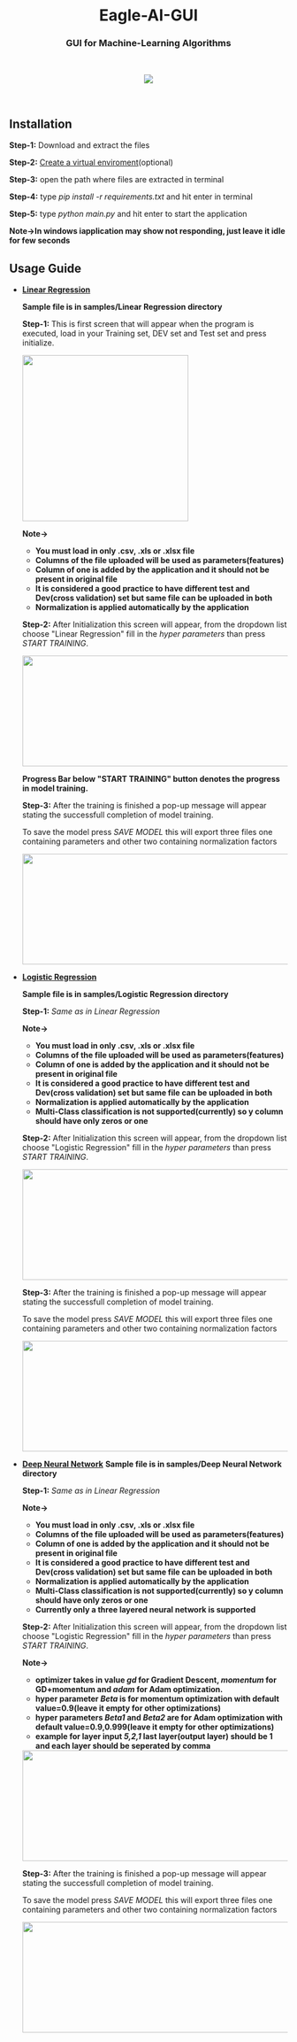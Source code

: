 </p>
<h1 align="center">
  Eagle-AI-GUI
</h1>
 <h3 align="center">
  GUI for Machine-Learning Algorithms
</h3>
 
</p>
<br>
<p align="center">
  <a>
    <img src="./eagle2.png"/>
  </a>
  </p>
<br>
  
## Installation
  **Step-1:** Download and extract the files
  
  **Step-2:** <a href='https://uoa-eresearch.github.io/eresearch-cookbook/recipe/2014/11/26/python-virtual-env/'>Create a virtual enviroment</a>(optional)
  
  **Step-3:** open the path where files are extracted in terminal
  
  **Step-4:** type *pip install -r requirements.txt* and hit enter in terminal
  
  **Step-5:** type *python main.py* and hit enter to start the application
  
**Note->In windows iapplication may show not responding, just leave it idle for few seconds**   
  
## Usage Guide
* <ins>**Linear Regression**</ins>

  **Sample file is in samples/Linear Regression directory**
  
  
  **Step-1:** This is first screen that will appear when the program is executed, load in your Training set, DEV set and Test set and press initialize.
  
    <a>
    <img src="./img/1.png" width="300" height ="300"/>
  </a>
  
    **Note->**
    * **You must load in only .csv, .xls or .xlsx file** 
    * **Columns of the file uploaded will be used as parameters(features)**
    * **Column of one is added by the application and it should not be present in original file**
    * **It is considered a good practice to have different test and Dev(cross validation) set but same file can be uploaded in both**
    * **Normalization is applied automatically by the application**

    
    
  **Step-2:** After Initialization this screen will appear, from the dropdown list choose "Linear Regression" fill in the *hyper parameters* than
    press *START TRAINING*.
    
    <a>
    <img src="./img/2.png" width="500" height ="200"/>
    </a>

    **Progress Bar below "START TRAINING" button denotes the progress in model training.**
    
    **Step-3:** After the training is finished a pop-up message will appear stating the successfull completion of model training. 
    
    To save the model press *SAVE MODEL* this will export three files one containing parameters and other two containing normalization factors
    
    <a>
    <img src="./img/3.png" width="500" height ="200"/>
    </a>
 
* <ins>**Logistic Regression**</ins>
 
  **Sample file is in samples/Logistic Regression directory**
  
  **Step-1:** *Same as in Linear Regression*
  
  **Note->**
    * **You must load in only .csv, .xls or .xlsx file** 
    * **Columns of the file uploaded will be used as parameters(features)**
    * **Column of one is added by the application and it should not be present in original file**
    * **It is considered a good practice to have different test and Dev(cross validation) set but same file can be uploaded in both**
    * **Normalization is applied automatically by the application**
    * **Multi-Class classification is not supported(currently) so y column should have only zeros or one**
    
  **Step-2:** After Initialization this screen will appear, from the dropdown list choose "Logistic Regression" fill in the *hyper parameters* than
    press *START TRAINING*.
    
    <a>
    <img src="./img/4.png" width="500" height ="200"/>
    </a>
    
   **Step-3:** After the training is finished a pop-up message will appear stating the successfull completion of model training. 
    
    To save the model press *SAVE MODEL* this will export three files one containing parameters and other two containing normalization factors
    
    <a>
    <img src="./img/5.png" width="500" height ="200"/>
    </a>
    
* <ins>**Deep Neural Network**</ins>
  **Sample file is in samples/Deep Neural Network directory**
  
  **Step-1:** *Same as in Linear Regression*
  
  **Note->**
    * **You must load in only .csv, .xls or .xlsx file** 
    * **Columns of the file uploaded will be used as parameters(features)**
    * **Column of one is added by the application and it should not be present in original file**
    * **It is considered a good practice to have different test and Dev(cross validation) set but same file can be uploaded in both**
    * **Normalization is applied automatically by the application**
    * **Multi-Class classification is not supported(currently) so y column should have only zeros or one**
    * **Currently only a three layered neural network is supported**
    
  **Step-2:** After Initialization this screen will appear, from the dropdown list choose "Logistic Regression" fill in the *hyper parameters* than
    press *START TRAINING*.
    
  **Note->**
    * **optimizer takes in value *gd* for Gradient Descent, *momentum* for GD+momentum and *adam* for Adam optimization.**
    * **hyper parameter *Beta* is for momentum optimization with default value=0.9(leave it empty for other optimizations)**
    * **hyper parameters *Beta1* and *Beta2* are for Adam optimization with default value=0.9,0.999(leave it empty for other optimizations)**
    * **example for layer input *5,2,1* last layer(output layer) should be 1 and each layer should be seperated by comma**
    
    
    <a>
    <img src="./img/6.png" width="500" height ="200"/>
    </a>
    
  **Step-3:** After the training is finished a pop-up message will appear stating the successfull completion of model training. 
    
    To save the model press *SAVE MODEL* this will export three files one containing parameters and other two containing normalization factors
    
    <a>
    <img src="./img/7.png" width="500" height ="200"/>
    </a>
